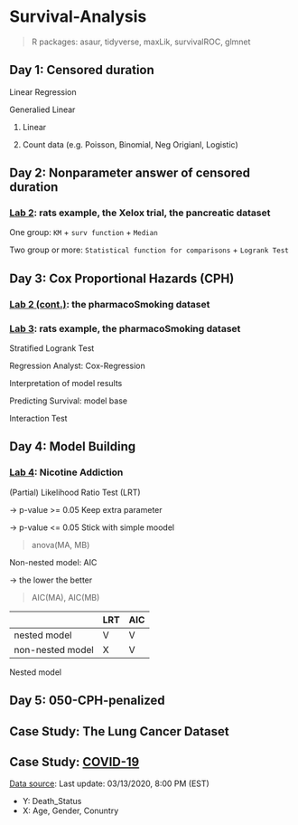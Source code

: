 # Survival-Analysis

> R packages: asaur, tidyverse, maxLik, survivalROC, glmnet
  
## Day 1: Censored duration

Linear Regression

Generalied Linear

1. Linear
  
2. Count data (e.g. Poisson, Binomial, Neg Origianl, Logistic)

## Day 2: Nonparameter answer of censored duration

### [Lab 2](https://github.com/wulinghsuan/Survival-Analysis/blob/master/020-nonparam.pdf): rats example, the Xelox trial, the pancreatic dataset

One group: `KM` + `surv function` + `Median`

Two group or more: `Statistical function for comparisons` + `Logrank Test`

## Day 3: Cox Proportional Hazards (CPH)

### [Lab 2 (cont.)](https://github.com/wulinghsuan/Survival-Analysis/blob/master/020-nonparam-cont.pdf): the pharmacoSmoking dataset

### [Lab 3](https://github.com/wulinghsuan/Survival-Analysis/blob/master/030-Cox_Regression.pdf): rats example, the pharmacoSmoking dataset

Stratified Logrank Test 

Regression Analyst: Cox-Regression

Interpretation of model results

Predicting Survival: model base

Interaction Test

## Day 4: Model Building

### [Lab 4](https://github.com/wulinghsuan/Survival-Analysis/blob/master/030-Cox_Regression.pdf): Nicotine Addiction

(Partial) Likelihood Ratio Test (LRT) 

→ p-value >= 0.05 Keep extra parameter

→ p-value <= 0.05 Stick with simple moodel

> anova(MA, MB)

Non-nested model: AIC

→ the lower the better

> AIC(MA), AIC(MB)

||LRT|AIC|
|---|---|---|
|nested model| V | V |
|non-nested model| X | V |

Nested model

## Day 5: 050-CPH-penalized

## Case Study: The Lung Cancer Dataset

## Case Study: [COVID-19](https://github.com/wulinghsuan/Survival-Analysis/blob/master/COVID-19.pdf)

[Data source](https://docs.google.com/spreadsheets/d/e/2PACX-1vQU0SIALScXx8VXDX7yKNKWWPKE1YjFlWc6VTEVSN45CklWWf-uWmprQIyLtoPDA18tX9cFDr-aQ9S6/pubhtml): Last update: 03/13/2020, 8:00 PM (EST)

- Y: Death_Status
- X: Age, Gender, Conuntry
